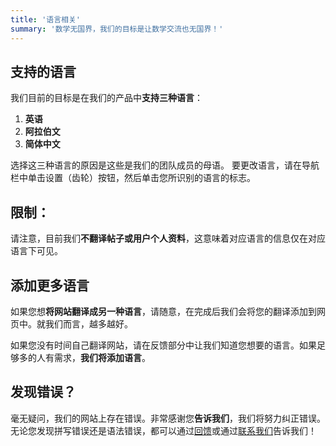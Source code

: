 ```yaml
---
title: '语言相关'
summary: '数学无国界，我们的目标是让数学交流也无国界！'
---
```


## 支持的语言

我们目前的目标是在我们的产品中**支持三种语言**：

1. **英语**
2. **阿拉伯文**
3. **简体中文**

选择这三种语言的原因是这些是我们的团队成员的母语。
要更改语言，请在导航栏中单击设置（齿轮）按钮，然后单击您所识别的语言的标志。

## 限制：

请注意，目前我们**不翻译帖子或用户个人资料**，这意味着对应语言的信息仅在对应语言下可见。

## 添加更多语言

如果您想**将网站翻译成另一种语言**，请随意，在完成后我们会将您的翻译添加到网页中。就我们而言，越多越好。

如果您没有时间自己翻译网站，请在反馈部分中让我们知道您想要的语言。如果足够多的人有需求，**我们将添加语言**。

## 发现错误？

毫无疑问，我们的网站上存在错误。非常感谢您**告诉我们**，我们将努力纠正错误。无论您发现拼写错误还是语法错误，都可以通过[回馈](/feedback)或通过[联系我们](/contact-us)告诉我们！
